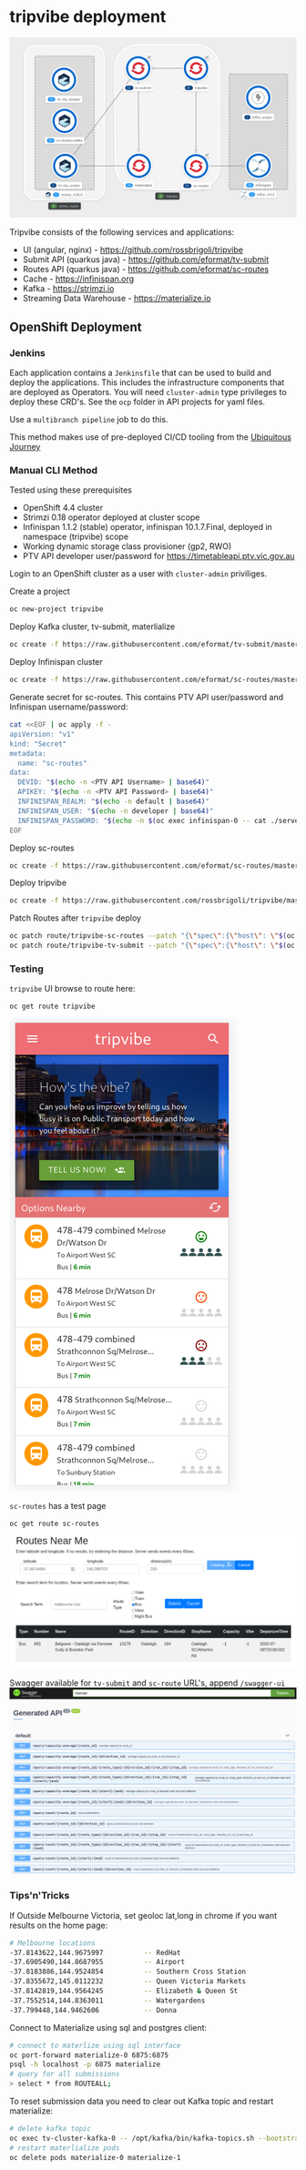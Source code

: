# tripvibe deployment

![images/tripvibe-arch.png](images/tripvibe-arch.png)

Tripvibe consists of the following services and applications:

- UI (angular, nginx) - https://github.com/rossbrigoli/tripvibe
- Submit API (quarkus java) - https://github.com/eformat/tv-submit
- Routes API (quarkus java) - https://github.com/eformat/sc-routes
- Cache - https://infinispan.org
- Kafka - https://strimzi.io
- Streaming Data Warehouse - https://materialize.io

## OpenShift Deployment

### Jenkins

Each application contains a `Jenkinsfile` that can be used to build and deploy the applications. This includes the infrastructure components that are deployed as Operators. You will need `cluster-admin` type privileges to deploy these CRD's. See the `ocp` folder in API projects for yaml files.

Use a `multibranch pipeline` job to do this.

This method makes use of pre-deployed CI/CD tooling from the [Ubiquitous Journey](https://github.com/rht-labs/ubiquitous-journey)

### Manual CLI Method 

Tested using these prerequisites
- OpenShift 4.4 cluster
- Strimzi 0.18 operator deployed at cluster scope
- Infinispan 1.1.2 (stable) operator, infinispan 10.1.7.Final, deployed in namespace (tripvibe) scope
- Working dynamic storage class provisioner (gp2, RWO)
- PTV API developer user/password for https://timetableapi.ptv.vic.gov.au

Login to an OpenShift cluster as a user with `cluster-admin` priviliges.

Create a project
```bash
oc new-project tripvibe
```

Deploy Kafka cluster, tv-submit, materlialize
```bash
oc create -f https://raw.githubusercontent.com/eformat/tv-submit/master/ocp/openshift-deployment.yml
```

Deploy Infinispan cluster
```bash
oc create -f https://raw.githubusercontent.com/eformat/sc-routes/master/ocp/infinispan-cr.yaml
```

Generate secret for sc-routes. This contains PTV API user/password and Infinispan username/password:
```bash
cat <<EOF | oc apply -f -
apiVersion: "v1"
kind: "Secret"
metadata:
  name: "sc-routes"
data: 
  DEVID: "$(echo -n <PTV API Username> | base64)"
  APIKEY: "$(echo -n <PTV API Password> | base64)"
  INFINISPAN_REALM: "$(echo -n default | base64)"
  INFINISPAN_USER: "$(echo -n developer | base64)"
  INFINISPAN_PASSWORD: "$(echo -n $(oc exec infinispan-0 -- cat ./server/conf/users.properties | grep developer | awk -F'[=&]' '{print $2}') | base64)"
EOF
```

Deploy sc-routes
```bash
oc create -f https://raw.githubusercontent.com/eformat/sc-routes/master/ocp/openshift-deployment.yaml
```

Deploy tripvibe
````bash
oc create -f https://raw.githubusercontent.com/rossbrigoli/tripvibe/master/ocp/openshift-deployment.yaml
````

Patch Routes after `tripvibe` deploy
```bash
oc patch route/tripvibe-sc-routes --patch "{\"spec\":{\"host\": \"$(oc get route tripvibe -o custom-columns=ROUTE:.spec.host --no-headers)\"}}" --type=merge
oc patch route/tripvibe-tv-submit --patch "{\"spec\":{\"host\": \"$(oc get route tripvibe -o custom-columns=ROUTE:.spec.host --no-headers)\"}}" --type=merge
```

### Testing

`tripvibe` UI browse to route here:
```
oc get route tripvibe
```
![images/tripvibe.png](images/tripvibe.png)

`sc-routes` has a test page
```
oc get route sc-routes
```
![images/routes-near-me.png](images/routes-near-me.png)

Swagger available for `tv-submit` and `sc-route` URL's, append `/swagger-ui`
![images/tv-swagger.png](images/tv-swagger.png)

### Tips'n'Tricks

If Outside Melbourne Victoria, set geoloc lat,long in chrome if you want results on the home page:
```bash
# Melbourne locations
-37.8143622,144.9675997          -- RedHat
-37.6905490,144.8687955          -- Airport
-37.8183886,144.9524854          -- Southern Cross Station
-37.8355672,145.0112232          -- Queen Victoria Markets
-37.8142819,144.9564245          -- Elizabeth & Queen St
-37.7552514,144.8363011          -- Watergardens
-37.799448,144.9462606           -- Donna
```

Connect to Materialize using sql and postgres client:
```bash
# connect to materlize using sql interface
oc port-forward materialize-0 6875:6875
psql -h localhost -p 6875 materialize
# query for all submissions
> select * from ROUTEALL;
```

To reset submission data you need to clear out Kafka topic and restart materialize:
```bash
# delete kafka topic
oc exec tv-cluster-kafka-0 -- /opt/kafka/bin/kafka-topics.sh --bootstrap-server tv-cluster-kafka-bootstrap:9092 --delete --topic tripvibe
# restart materlialize pods
oc delete pods materialize-0 materialize-1
``` 
